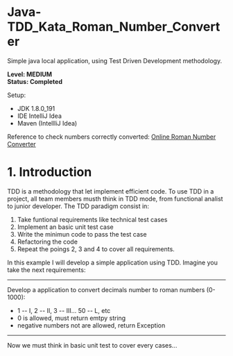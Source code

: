 # Java-TDD_Kata_Roman_Number_Converter
Simple java local application, using Test Driven Development methodology.

**Level: MEDIUM**<br>
**Status: Completed**

Setup:
 - JDK 1.8.0_191
 - IDE IntelliJ Idea
 - Maven (IntellliJ Idea)

Reference to check numbers correctly converted: [Online Roman Number Converter](https://es.calcuworld.com/calculadoras-matematicas/numeros-romanos/)



# 1. Introduction
  TDD is a methodology that let implement efficient code. To use TDD in a project, all team members musth think in TDD mode, from functional analist to junior developer.
  The TDD paradigm consist in:
  1. Take funtional requirements like technical test cases
  2. Implement an basic unit test case
  3. Write the minimun code to pass the test case
  4. Refactoring the code
  5. Repeat the poings 2, 3 and 4 to cover all requirements.

In this example I will develop a simple application using TDD. Imagine you take the next requirements:
___
Develop a application to convert decimals number to roman numbers (0-1000):

- 1 -- I, 2 -- II, 3 -- III... 50 -- L, etc <br/>
- 0 is allowed, must return emtpy string
- negative numbers not are allowed, return Exception
___
Now we must think in basic unit test to cover every cases...
